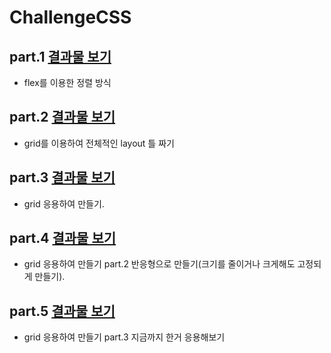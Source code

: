 # ChallengeCSS

## part.1 <a href= "https://replit.com/@lim718/ConsiderateAliceblueWatchdog">결과물 보기<a>

* flex를 이용한 정렬 방식


## part.2 <a href= "https://replit.com/@lim718/BadReligion">결과물 보기<a> 

* grid를 이용하여 전체적인 layout 틀 짜기 

## part.3 <a href= "https://replit.com/@lim718/Ostrich">결과물 보기<a> 
  
* grid 응용하여 만들기.

## part.4 <a href= "https://replit.com/@lim718/Bluprint">결과물 보기<a> 
  
* grid 응용하여 만들기 part.2 반응형으로 만들기(크기를 줄이거나 크게해도 고정되게 만들기).

## part.5 <a href= "https://replit.com/@lim718/Bluprint-1#index.html">결과물 보기<a> 
  
* grid 응용하여 만들기 part.3 지금까지 한거 응용해보기